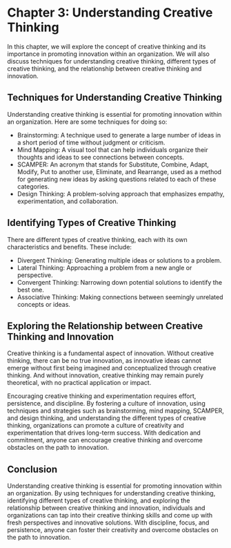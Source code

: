 Chapter 3: Understanding Creative Thinking
==========================================

In this chapter, we will explore the concept of creative thinking and its importance in promoting innovation within an organization. We will also discuss techniques for understanding creative thinking, different types of creative thinking, and the relationship between creative thinking and innovation.

Techniques for Understanding Creative Thinking
----------------------------------------------

Understanding creative thinking is essential for promoting innovation within an organization. Here are some techniques for doing so:

* Brainstorming: A technique used to generate a large number of ideas in a short period of time without judgment or criticism.
* Mind Mapping: A visual tool that can help individuals organize their thoughts and ideas to see connections between concepts.
* SCAMPER: An acronym that stands for Substitute, Combine, Adapt, Modify, Put to another use, Eliminate, and Rearrange, used as a method for generating new ideas by asking questions related to each of these categories.
* Design Thinking: A problem-solving approach that emphasizes empathy, experimentation, and collaboration.

Identifying Types of Creative Thinking
--------------------------------------

There are different types of creative thinking, each with its own characteristics and benefits. These include:

* Divergent Thinking: Generating multiple ideas or solutions to a problem.
* Lateral Thinking: Approaching a problem from a new angle or perspective.
* Convergent Thinking: Narrowing down potential solutions to identify the best one.
* Associative Thinking: Making connections between seemingly unrelated concepts or ideas.

Exploring the Relationship between Creative Thinking and Innovation
-------------------------------------------------------------------

Creative thinking is a fundamental aspect of innovation. Without creative thinking, there can be no true innovation, as innovative ideas cannot emerge without first being imagined and conceptualized through creative thinking. And without innovation, creative thinking may remain purely theoretical, with no practical application or impact.

Encouraging creative thinking and experimentation requires effort, persistence, and discipline. By fostering a culture of innovation, using techniques and strategies such as brainstorming, mind mapping, SCAMPER, and design thinking, and understanding the different types of creative thinking, organizations can promote a culture of creativity and experimentation that drives long-term success. With dedication and commitment, anyone can encourage creative thinking and overcome obstacles on the path to innovation.

Conclusion
----------

Understanding creative thinking is essential for promoting innovation within an organization. By using techniques for understanding creative thinking, identifying different types of creative thinking, and exploring the relationship between creative thinking and innovation, individuals and organizations can tap into their creative thinking skills and come up with fresh perspectives and innovative solutions. With discipline, focus, and persistence, anyone can foster their creativity and overcome obstacles on the path to innovation.
